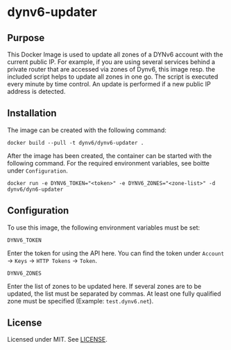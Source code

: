 # dynv6-updater

## Purpose

This Docker Image is used to update all zones of a DYNv6 account with the current public IP. For example, if you are using several services behind a private router that are accessed via zones of Dynv6, this image resp. the included script helps to update all zones in one go. The script is executed every minute by time control. An update is performed if a new public IP address is detected.

## Installation

The image can be created with the following command:

```
docker build --pull -t dynv6/dynv6-updater .
```

After the image has been created, the container can be started with the following command. For the required environment variables, see boitte under `Configuration`.

```
docker run -e DYNV6_TOKEN="<token>" -e DYNV6_ZONES="<zone-list>" -d dynv6/dyn6-updater
```

## Configuration

To use this image, the following environment variables must be set:

```DYNV6_TOKEN```

Enter the token for using the API here. You can find the token under `Account` -> `Keys` -> `HTTP Tokens` -> `Token`.

```DYNV6_ZONES```

Enter the list of zones to be updated here. If several zones are to be updated, the list must be separated by commas. At least one fully qualified zone must be specified (Example: `test.dynv6.net`).

## License

Licensed under MIT. See [LICENSE](LICENSE).